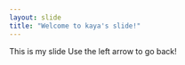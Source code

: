 ```yaml
---
layout: slide
title: "Welcome to kaya's slide!"
---
```

This is my slide
Use the left arrow to go back!

